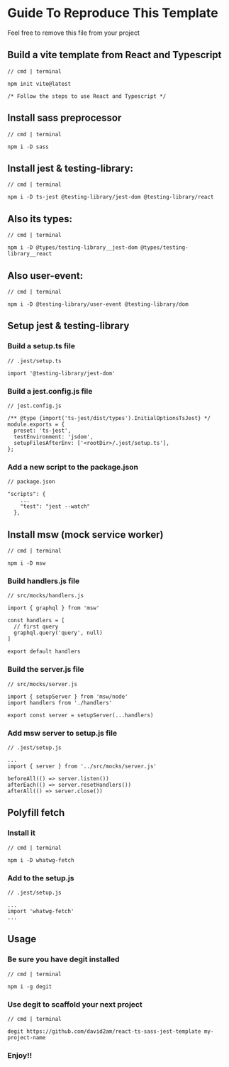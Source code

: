 # Guide To Reproduce This Template

Feel free to remove this file from your project

## Build a vite template from React and Typescript
```
// cmd | terminal

npm init vite@latest

/* Follow the steps to use React and Typescript */
```

## Install sass preprocessor
```
// cmd | terminal

npm i -D sass
```


## Install jest & testing-library:
```
// cmd | terminal

npm i -D ts-jest @testing-library/jest-dom @testing-library/react
```

## Also its types:
```
// cmd | terminal

npm i -D @types/testing-library__jest-dom @types/testing-library__react
```

## Also user-event:
```
// cmd | terminal

npm i -D @testing-library/user-event @testing-library/dom   
```


## Setup jest & testing-library

### Build a setup.ts file
```
// .jest/setup.ts

import '@testing-library/jest-dom'
```

### Build a jest.config.js file
```
// jest.config.js

/** @type {import('ts-jest/dist/types').InitialOptionsTsJest} */
module.exports = {
  preset: 'ts-jest',
  testEnvironment: 'jsdom',
  setupFilesAfterEnv: ['<rootDir>/.jest/setup.ts'],
};
```

### Add a new script to the package.json
```
// package.json

"scripts": {
    ...
    "test": "jest --watch"
  },
```

## Install msw (mock service worker)
```
// cmd | terminal

npm i -D msw
```

### Build handlers.js file
```
// src/mocks/handlers.js

import { graphql } from 'msw'

const handlers = [
  // first query
  graphql.query('query', null)
]

export default handlers
```

### Build the server.js file
```
// src/mocks/server.js

import { setupServer } from 'msw/node'
import handlers from './handlers'

export const server = setupServer(...handlers)
```

### Add msw server to setup.js file
```
// .jest/setup.js

...
import { server } from '../src/mocks/server.js'

beforeAll(() => server.listen())
afterEach(() => server.resetHandlers())
afterAll(() => server.close())
```

## Polyfill fetch

### Install it
```
// cmd | terminal

npm i -D whatwg-fetch
```

### Add to the setup.js
```
// .jest/setup.js

...
import 'whatwg-fetch'
...
```

## Usage

### Be sure you have degit installed
```
// cmd | terminal

npm i -g degit
```

### Use degit to scaffold your next project
```
// cmd | terminal

degit https://github.com/david2am/react-ts-sass-jest-template my-project-name
```

### Enjoy!!